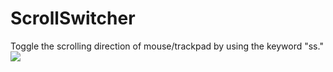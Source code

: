 # ScrollSwitcher


Toggle the scrolling direction of mouse/trackpad by using the keyword "ss."
![](http://www.packal.org/sites/default/files/public/workflow-files/comalfredappngdemigodscrollswitcher/screenshots/screenshot2020-08-18at101244am.png)

